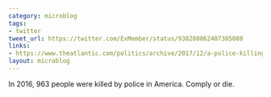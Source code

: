 ```yaml
---
category: microblog
tags:
- twitter
tweet_url: https://twitter.com/ExMember/status/938280862407385088
links:
- https://www.theatlantic.com/politics/archive/2017/12/a-police-killing-without-a-hint-of-racism/546983/
layout: microblog
---
```

In 2016, 963 people were killed by police in America. Comply or die.

